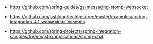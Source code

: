 
* https://github.com/spring-guides/gs-messaging-stomp-websocket

* https://github.com/joshlong/techtips/tree/master/examples/spring-integration-4.1-websockets-example

* https://github.com/spring-projects/spring-integration-samples/tree/master/applications/stomp-chat
